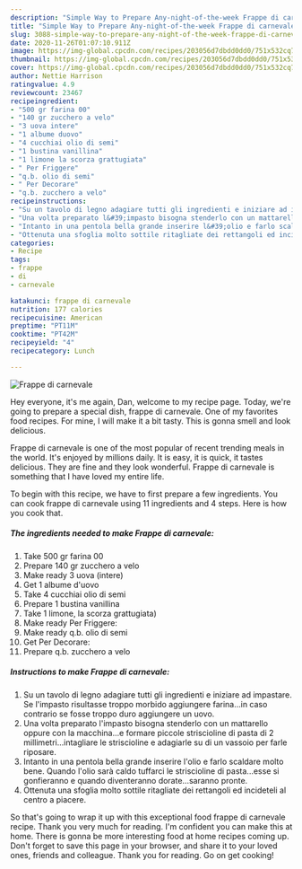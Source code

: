 ```yaml
---
description: "Simple Way to Prepare Any-night-of-the-week Frappe di carnevale"
title: "Simple Way to Prepare Any-night-of-the-week Frappe di carnevale"
slug: 3088-simple-way-to-prepare-any-night-of-the-week-frappe-di-carnevale
date: 2020-11-26T01:07:10.911Z
image: https://img-global.cpcdn.com/recipes/203056d7dbdd0dd0/751x532cq70/frappe-di-carnevale-recipe-main-photo.jpg
thumbnail: https://img-global.cpcdn.com/recipes/203056d7dbdd0dd0/751x532cq70/frappe-di-carnevale-recipe-main-photo.jpg
cover: https://img-global.cpcdn.com/recipes/203056d7dbdd0dd0/751x532cq70/frappe-di-carnevale-recipe-main-photo.jpg
author: Nettie Harrison
ratingvalue: 4.9
reviewcount: 23467
recipeingredient:
- "500 gr farina 00"
- "140 gr zucchero a velo"
- "3 uova intere"
- "1 albume duovo"
- "4 cucchiai olio di semi"
- "1 bustina vanillina"
- "1 limone la scorza grattugiata"
- " Per Friggere"
- "q.b. olio di semi"
- " Per Decorare"
- "q.b. zucchero a velo"
recipeinstructions:
- "Su un tavolo di legno adagiare tutti gli ingredienti e iniziare ad impastare. Se l&#39;impasto risultasse troppo morbido aggiungere farina...in caso contrario se fosse troppo duro aggiungere un uovo."
- "Una volta preparato l&#39;impasto bisogna stenderlo con un mattarello oppure con la macchina...e formare piccole striscioline di pasta di 2 millimetri...intagliare le striscioline e adagiarle su di un vassoio per farle riposare."
- "Intanto in una pentola bella grande inserire l&#39;olio e farlo scaldare molto bene. Quando l&#39;olio sarà caldo tuffarci le striscioline di pasta...esse si gonfieranno e quando diventeranno dorate...saranno pronte."
- "Ottenuta una sfoglia molto sottile ritagliate dei rettangoli ed incideteli al centro a piacere."
categories:
- Recipe
tags:
- frappe
- di
- carnevale

katakunci: frappe di carnevale 
nutrition: 177 calories
recipecuisine: American
preptime: "PT11M"
cooktime: "PT42M"
recipeyield: "4"
recipecategory: Lunch

---
```



![Frappe di carnevale](https://img-global.cpcdn.com/recipes/203056d7dbdd0dd0/751x532cq70/frappe-di-carnevale-recipe-main-photo.jpg)

Hey everyone, it's me again, Dan, welcome to my recipe page. Today, we're going to prepare a special dish, frappe di carnevale. One of my favorites food recipes. For mine, I will make it a bit tasty. This is gonna smell and look delicious.



Frappe di carnevale is one of the most popular of recent trending meals in the world. It's enjoyed by millions daily. It is easy, it is quick, it tastes delicious. They are fine and they look wonderful. Frappe di carnevale is something that I have loved my entire life.


To begin with this recipe, we have to first prepare a few ingredients. You can cook frappe di carnevale using 11 ingredients and 4 steps. Here is how you cook that.

<!--inarticleads1-->

##### The ingredients needed to make Frappe di carnevale:

1. Take 500 gr farina 00
1. Prepare 140 gr zucchero a velo
1. Make ready 3 uova (intere)
1. Get 1 albume d&#39;uovo
1. Take 4 cucchiai olio di semi
1. Prepare 1 bustina vanillina
1. Take 1 limone, la scorza grattugiata)
1. Make ready  Per Friggere:
1. Make ready q.b. olio di semi
1. Get  Per Decorare:
1. Prepare q.b. zucchero a velo




<!--inarticleads2-->

##### Instructions to make Frappe di carnevale:

1. Su un tavolo di legno adagiare tutti gli ingredienti e iniziare ad impastare. Se l&#39;impasto risultasse troppo morbido aggiungere farina...in caso contrario se fosse troppo duro aggiungere un uovo.
1. Una volta preparato l&#39;impasto bisogna stenderlo con un mattarello oppure con la macchina...e formare piccole striscioline di pasta di 2 millimetri...intagliare le striscioline e adagiarle su di un vassoio per farle riposare.
1. Intanto in una pentola bella grande inserire l&#39;olio e farlo scaldare molto bene. Quando l&#39;olio sarà caldo tuffarci le striscioline di pasta...esse si gonfieranno e quando diventeranno dorate...saranno pronte.
1. Ottenuta una sfoglia molto sottile ritagliate dei rettangoli ed incideteli al centro a piacere.




So that's going to wrap it up with this exceptional food frappe di carnevale recipe. Thank you very much for reading. I'm confident you can make this at home. There is gonna be more interesting food at home recipes coming up. Don't forget to save this page in your browser, and share it to your loved ones, friends and colleague. Thank you for reading. Go on get cooking!
